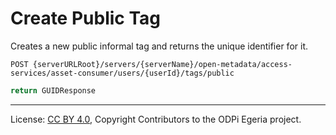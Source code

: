 <!-- SPDX-License-Identifier: CC-BY-4.0 -->
<!-- Copyright Contributors to the ODPi Egeria project. -->

# Create Public Tag

Creates a new public informal tag and returns the unique identifier for it.

```
POST {serverURLRoot}/servers/{serverName}/open-metadata/access-services/asset-consumer/users/{userId}/tags/public
```

```java
return GUIDResponse
```


----
License: [CC BY 4.0](https://creativecommons.org/licenses/by/4.0/),
Copyright Contributors to the ODPi Egeria project.